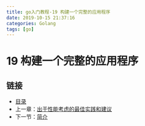 ```yaml
---
title: go入门教程-19 构建一个完整的应用程序   
date: 2019-10-15 21:37:16   
categories: Golang   
tags: [go]   
---
```

# 19 构建一个完整的应用程序

## 链接

- [目录](go入门教程-目录.md)
- 上一章：[出于性能考虑的最佳实践和建议](18.11.md)
- 下一节：[简介](19.1.md)
